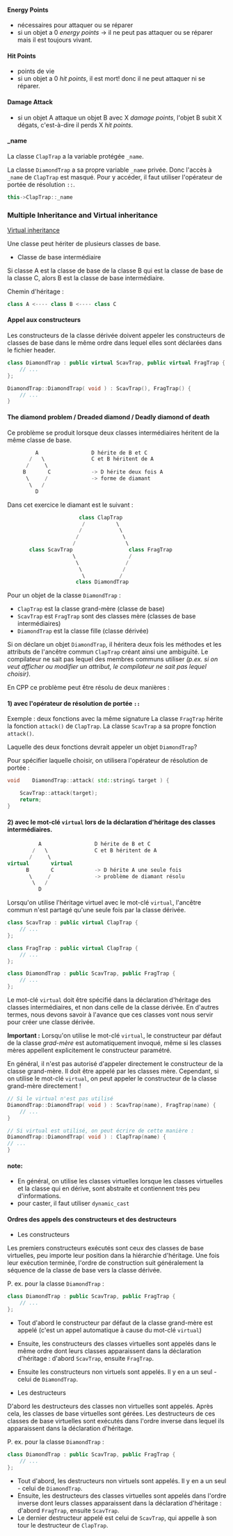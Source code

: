 #### Energy Points
- nécessaires pour attaquer ou se réparer
- si un objet a 0 _energy points_ -> il ne peut pas attaquer ou se réparer mais il est toujours vivant.

#### Hit Points
- points de vie
- si un objet a 0 _hit points_, il est mort! donc il ne peut attaquer ni se réparer.

#### Damage Attack 

- si un objet A attaque un objet B avec X _damage points_, l'objet B subit X dégats, c'est-à-dire il perds X _hit points_.

#### _name 

La classe `ClapTrap` a la variable protégée `_name`.

La classe `DiamondTrap` a sa propre variable `_name` privée. Donc l'accès à `_name` de `ClapTrap` est masqué.
Pour y accéder, il faut utiliser l'opérateur de portée de résolution `::`.

```c++
this->ClapTrap::_name
```

### Multiple Inheritance and Virtual inheritance

[Virtual inheritance](https://isocpp.org/wiki/faq/multiple-inheritance)

Une classe peut hériter de plusieurs classes de base.

- Classe de base intermédiaire

Si classe A est la classe de base de la classe B qui est la classe de base de la classe C, alors B est la classe de base intermédiaire.

Chemin d'héritage :
```c++
class A <---- class B <---- class C
```

####  Appel aux constructeurs

Les constructeurs de la classe dérivée doivent appeler les constructeurs de classes de base dans le même ordre dans lequel elles sont déclarées dans le fichier header.

```c++
class DiamondTrap : public virtual ScavTrap, public virtual FragTrap {
    // ...
};

DiamondTrap::DiamondTrap( void ) : ScavTrap(), FragTrap() {
    // ...
}
```

#### The diamond problem / Dreaded diamond / Deadly diamond of death

Ce problème se produit lorsque deux classes intermédiaires héritent de la même classe de base. 

```c++
         A                 D hérite de B et C
       /   \               C et B héritent de A
      /     \
     B       C             -> D hérite deux fois A
      \     /              -> forme de diamant
       \   /
         D	    
```

Dans cet exercice le diamant est le suivant :

```c++
                       class ClapTrap 
                        /          \
                       /            \
                      /              \
                     /                \
       class ScavTrap                  class FragTrap
                     \                 /
                      \               /
                       \             /
                        \           / 
                      class DiamondTrap  

```
Pour un objet de la classe `DiamondTrap` :
 - `ClapTrap` est la classe grand-mère (classe de base)
 - `ScavTrap` est `FragTrap` sont des classes mère (classes de base intermédiaires)
 - `DiamondTrap` est la classe fille (classe dérivée)

Si on déclare un objet `DiamondTrap`, il héritera deux fois les méthodes et les attributs de l'ancêtre commun `ClapTrap` créant ainsi une ambiguïté. Le compilateur ne sait pas lequel des membres communs utiliser _(p.ex. si on veut afficher ou modifier un attribut, le compilateur ne sait pas lequel choisir)_.

En CPP ce problème peut être résolu de deux manières :

#### 1) avec l'opérateur de résolution de portée `::`

Exemple : deux fonctions avec la même signature
La classe `FragTrap` hérite la fonction `attack()`  de `ClapTrap`.
La classe `ScavTrap` a sa propre fonction `attack()`.

Laquelle des deux fonctions devrait appeler un objet `DiamondTrap`?

Pour spécifier laquelle choisir, on utilisera l'opérateur de résolution de portée :

```c++
void	DiamondTrap::attack( std::string& target ) {

	ScavTrap::attack(target);
	return;
}
```

#### 2) avec le mot-clé `virtual` lors de la déclaration d'héritage des classes intermédiaires. 

```c++
          A                 D hérite de B et C
        /   \               C et B héritent de A
       /     \
virtual	      virtual 
      B       C             -> D hérite A une seule fois
       \     /              -> problème de diamant résolu
        \   /
          D	    
```

Lorsqu'on utilise l'héritage virtuel avec le mot-clé `virtual`, l'ancêtre commun n'est partagé qu'une seule fois par la classe dérivée. 

```c++
class ScavTrap : public virtual ClapTrap {
	// ...
};

class FragTrap : public virtual ClapTrap {
	// ...
};

class DiamondTrap : public ScavTrap, public FragTrap {
    // ...
};
```
Le mot-clé `virtual` doit être spécifié dans la déclaration d'héritage des classes intermédiaires, et non dans celle de la classe dérivée.
En d'autres termes, nous devons savoir à l'avance que ces classes vont nous servir pour créer une classe dérivée.

**Important :** Lorsqu'on utilise le mot-clé `virtual`, le constructeur par défaut de la classe _grad-mère_ est automatiquement invoqué, même si les classes mères appellent explicitement le constructeur paramétré.

En général, il n'est pas autorisé d'appeler directement le constructeur de la classe grand-mère. Il doit être appelé par les classes mère.
Cependant, si on utilise le mot-clé `virtual`, on peut appeler le constructeur de la classe grand-mère directement !

```c++
// Si le virtual n'est pas utilisé
DiamondTrap::DiamondTrap( void ) : ScavTrap(name), FragTrap(name) {
    // ...
}

// Si virtual est utilisé, on peut écrire de cette manière :
DiamondTrap::DiamondTrap( void ) : ClapTrap(name) {
// ...
}
```

#### note:

- En général, on utilise les classes virtuelles lorsque les classes virtuelles et la classe qui en dérive, sont abstraite et contiennent très peu d'informations.
- pour caster, il faut utiliser `dynamic_cast`

#### Ordres des appels des constructeurs et des destructeurs

- Les constructeurs 

Les premiers constructeurs exécutés sont ceux des classes de base virtuelles, peu importe leur position dans la hiérarchie d'héritage. Une fois leur exécution terminée, l'ordre de construction suit généralement la séquence de la classe de base vers la classe dérivée.

P. ex. pour la classe `DiamondTrap` :
```c++
class DiamondTrap : public ScavTrap, public FragTrap {
	// ...
};
```

- Tout d'abord le constructeur par défaut de la classe grand-mère est appelé (c'est un appel automatique à cause du mot-clé `virtual`)
- Ensuite, les constructeurs des classes virtuelles sont appelés dans le même ordre dont leurs classes apparaissent dans la déclaration d'héritage : d'abord `ScavTrap`, ensuite `FragTrap`.
- Ensuite les constructeurs non virtuels sont appelés. Il y en a un seul - celui de `DiamondTrap`.


- Les destructeurs

D'abord les destructeurs des classes non virtuelles sont appelés. Après cela, les classes de base virtuelles sont gérées. Les destructeurs de ces classes de base virtuelles sont exécutés dans l'ordre inverse dans lequel ils apparaissent dans la déclaration d'héritage.

P. ex. pour la classe `DiamondTrap` :
```c++
class DiamondTrap : public ScavTrap, public FragTrap {
	// ...
};
```

- Tout d'abord, les destructeurs non virtuels sont appelés. Il y en a un seul - celui de `DiamondTrap`.
- Ensuite, les destructeurs des classes virtuelles sont appelés dans l'ordre inverse dont leurs classes apparaissent dans la déclaration d'héritage : d'abord `FragTrap`, ensuite `ScavTrap`.
- Le dernier destructeur appelé est celui de `ScavTrap`, qui appelle à son tour le destructeur de `ClapTrap`.

